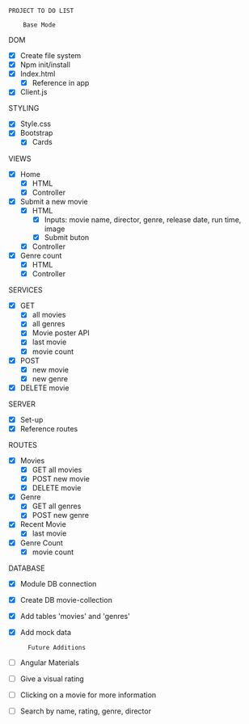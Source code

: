     PROJECT TO DO LIST 
        
        Base Mode  

DOM
- [X] Create file system
- [X] Npm init/install
- [X] Index.html
    - [X] Reference in app
- [X] Client.js

STYLING
- [X] Style.css
- [X] Bootstrap
    - [X] Cards
   
VIEWS 
- [X] Home
    - [X] HTML
    - [X] Controller
- [X] Submit a new movie
    - [X] HTML
        - [X] Inputs: movie name, director, genre, release date, run time, image
        - [X] Submit buton
    - [X] Controller
- [X] Genre count
    - [X] HTML
    - [X] Controller
       
SERVICES
- [X] GET
    - [X] all movies
    - [X] all genres
    - [X] Movie poster API
    - [X] last movie
    - [X] movie count
- [X] POST 
    - [X] new movie
    - [X] new genre
- [X] DELETE movie

SERVER
- [X] Set-up 
- [X] Reference routes

ROUTES
- [X] Movies
    - [X] GET all movies
    - [X] POST new movie
    - [X] DELETE movie
- [X] Genre 
    - [X] GET all genres
    - [X] POST new genre
- [X] Recent Movie
    - [X] last movie
- [X] Genre Count
    - [X] movie count

DATABASE
- [X] Module DB connection
- [X] Create DB movie-collection
- [X] Add tables 'movies' and 'genres'
- [X] Add mock data


        Future Additions
        
- [ ] Angular Materials 
- [ ] Give a visual rating
- [ ] Clicking on a movie for more information
- [ ] Search by name, rating, genre, director
